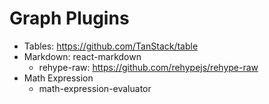 # Graph Plugins

- Tables: https://github.com/TanStack/table
- Markdown: react-markdown
    - rehype-raw: https://github.com/rehypejs/rehype-raw
- Math Expression
    - math-expression-evaluator
